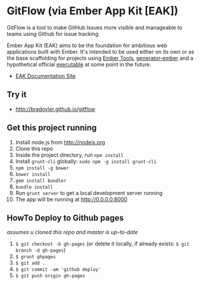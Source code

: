 # GitFlow (via Ember App Kit [EAK]) 

GitFlow is a tool to make GitHub Issues more visible and manageable to teams using Github for issue tracking 

Ember App Kit (EAK) aims to be the foundation for ambitious web applications built with Ember. It's intended to be used either on its own or as the base scaffolding for projects using [Ember Tools](https://github.com/rpflorence/ember-tools), [generator-ember](https://github.com/yeoman/generator-ember) and a hypothetical official [executable](https://github.com/stefanpenner/ember-cli) at some point in the future.

* [EAK Documentation Site](http://stefanpenner.github.io/ember-app-kit/)

## Try it
- http://bradoyler.github.io/gitflow

## Get this project running 

1. Install node.js from http://nodejs.org
1. Clone this repo
1. Inside the project directory, run `npm install`
1. Install `grunt-cli` globally: `sudo npm -g install grunt-cli`
1. `npm install -g bower`
1. `bower install`
1. `gem install bundler`
1. `bundle install`
1. Run `grunt server` to get a local development server running
1. The app will be running at http://0.0.0.0:8000


## HowTo Deploy to Github pages 
_assumes u cloned this repo and master is up-to-date_

1. `$ git checkout -b gh-pages` (or delete it locally, if already exists: `$ git branch -d gh-pages`)
1. `$ grunt ghpages`
1. `$ git add .` 
1. `$ git commit -am 'github deploy'` 
1. `$ git push origin gh-pages`
